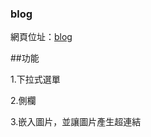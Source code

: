 ### blog
網頁位址：[blog](https://fairy042026.github.io/wd107b/exercise/%E6%9C%9F%E6%9C%AB%E5%B0%88%E6%A1%88/tf%E5%B0%8D%E7%85%A7%E7%89%88.html)

##功能

1.下拉式選單

2.側欄

3.嵌入圖片，並讓圖片產生超連結
